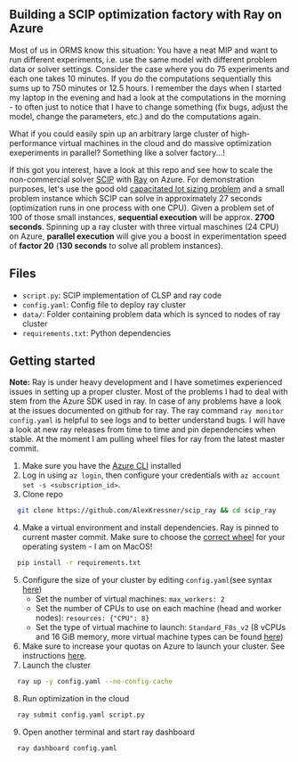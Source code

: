 ## Building a SCIP optimization factory with Ray on Azure
Most of us in ORMS know this situation: You have a neat MIP and want to run different experiments, i.e. use the same model with different problem data or solver settings. Consider the case where you do 75 experiments and each one takes 10 minutes. If you do the computations sequentially this sums up to 750 minutes or 12.5 hours. I remember the days when I started my laptop in the evening and had a look at the computations in the morning - to often just to notice that I have to change something (fix bugs, adjust the model, change the parameters, etc.) and do the computations again. 

What if you could easily spin up an arbitrary large cluster of high-performance virtual machines in the cloud and do massive optimization exeperiments in parallel? Something like a solver factory...! 

If this got you interest, have a look at this repo and see how to scale the non-commercial solver [SCIP](https://www.scipopt.org/index.php#about) with [Ray](https://www.ray.io) on Azure. For demonstration purposes, let's use the good old [capacitated lot sizing problem](https://www.sciencedirect.com/science/article/pii/S0305048303000598) and a small problem instance which SCIP can solve in approximately 27 seconds (optimization runs in one process with one CPU). Given a problem set of 100 of those small instances, **sequential execution** will be approx. **2700 seconds**. Spinning up a ray cluster with three virtual maschines (24 CPU) on Azure, **parallel execution** will give you a boost in experimentation speed of **factor 20** (**130 seconds** to solve all problem instances). 

## Files
- ``script.py``: SCIP implementation of CLSP and ray code
- ``config.yaml``: Config file to deploy ray cluster
- ``data/``: Folder containing problem data which is synced to nodes of ray cluster
- ``requirements.txt``: Python dependencies

## Getting started
**Note:** Ray is under heavy development and I have sometimes experienced issues in setting up a proper cluster. Most of the problems I had to deal with stem from the Azure SDK used in ray. In case of any problems have a look at the issues documented on github for ray. The ray command ``ray monitor config.yaml`` is helpful to see logs and to better understand bugs. I will have a look at new ray releases from time to time and pin dependencies when stable. At the moment I am pulling wheel files for ray from the latest master commit.


1. Make sure you have the [Azure CLI](https://docs.microsoft.com/en-us/cli/azure/install-azure-cli) installed 
2. Log in using ``az login``, then configure your credentials with ``az account set -s <subscription_id>``.
3. Clone repo
  ```sh
    git clone https://github.com/AlexKressner/scip_ray && cd scip_ray
  ```
4. Make a virtual environment and install dependencies. Ray is pinned to current master commit. Make sure to choose the [correct wheel](ttps://docs.ray.io/en/latest/installation.html) for your operating system - I am on MacOS!
  ```sh
    pip install -r requirements.txt
  ```
5. Configure the size of your cluster by editing ``config.yaml``(see syntax [here](https://docs.ray.io/en/latest/cluster/config.html))
    - Set the number of virtual machines: ``max_workers: 2``
    - Set the number of CPUs to use on each machine (head and worker nodes): ``resources: {"CPU": 8}``
    - Set the type of virtual machine to launch: ``Standard_F8s_v2`` (8 vCPUs and 16 GiB memory, more virtual machine types can be found [here](https://docs.microsoft.com/en-us/azure/virtual-machines/fsv2-series))
6. Make sure to increase your quotas on Azure to launch your cluster. See instructions [here](https://docs.microsoft.com/en-us/azure/azure-portal/supportability/per-vm-quota-requests).
7. Launch the cluster
  ```sh
    ray up -y config.yaml --no-config-cache
  ```
8. Run optimization in the cloud
  ```sh
    ray submit config.yaml script.py
  ``` 
9. Open another terminal and start ray dashboard
  ```sh
    ray dashboard config.yaml
  ```



  